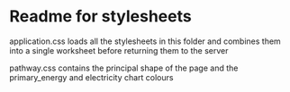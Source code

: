 # Readme for stylesheets

application.css loads all the stylesheets in this folder and combines them into a single worksheet before returning them to the server

pathway.css contains the principal shape of the page and the primary_energy and electricity chart colours
